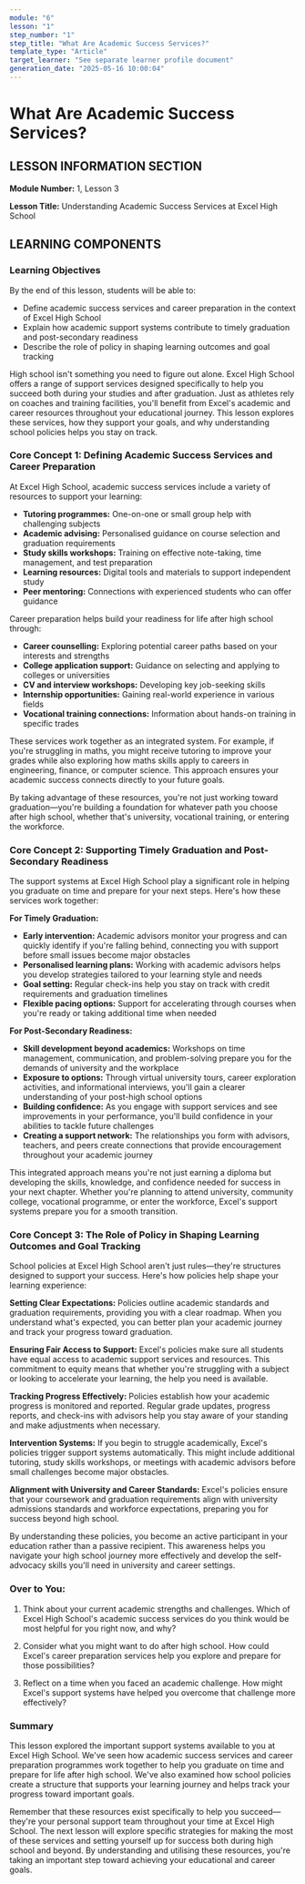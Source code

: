 ```yaml
---
module: "6"
lesson: "1"
step_number: "1"
step_title: "What Are Academic Success Services?"
template_type: "Article"
target_learner: "See separate learner profile document"
generation_date: "2025-05-16 10:00:04"
---
```


# What Are Academic Success Services?

## LESSON INFORMATION SECTION

**Module Number:** 1, Lesson 3

**Lesson Title:** Understanding Academic Success Services at Excel High School

## LEARNING COMPONENTS

### Learning Objectives

By the end of this lesson, students will be able to:

- Define academic success services and career preparation in the context of Excel High School
- Explain how academic support systems contribute to timely graduation and post-secondary readiness
- Describe the role of policy in shaping learning outcomes and goal tracking

High school isn't something you need to figure out alone. Excel High School offers a range of support services designed specifically to help you succeed both during your studies and after graduation. Just as athletes rely on coaches and training facilities, you'll benefit from Excel's academic and career resources throughout your educational journey. This lesson explores these services, how they support your goals, and why understanding school policies helps you stay on track.

### Core Concept 1: Defining Academic Success Services and Career Preparation

At Excel High School, academic success services include a variety of resources to support your learning:

- **Tutoring programmes:** One-on-one or small group help with challenging subjects
- **Academic advising:** Personalised guidance on course selection and graduation requirements
- **Study skills workshops:** Training on effective note-taking, time management, and test preparation
- **Learning resources:** Digital tools and materials to support independent study
- **Peer mentoring:** Connections with experienced students who can offer guidance

Career preparation helps build your readiness for life after high school through:

- **Career counselling:** Exploring potential career paths based on your interests and strengths
- **College application support:** Guidance on selecting and applying to colleges or universities
- **CV and interview workshops:** Developing key job-seeking skills
- **Internship opportunities:** Gaining real-world experience in various fields
- **Vocational training connections:** Information about hands-on training in specific trades

These services work together as an integrated system. For example, if you're struggling in maths, you might receive tutoring to improve your grades while also exploring how maths skills apply to careers in engineering, finance, or computer science. This approach ensures your academic success connects directly to your future goals.

By taking advantage of these resources, you're not just working toward graduation—you're building a foundation for whatever path you choose after high school, whether that's university, vocational training, or entering the workforce.

### Core Concept 2: Supporting Timely Graduation and Post-Secondary Readiness

The support systems at Excel High School play a significant role in helping you graduate on time and prepare for your next steps. Here's how these services work together:

**For Timely Graduation:**
- **Early intervention:** Academic advisors monitor your progress and can quickly identify if you're falling behind, connecting you with support before small issues become major obstacles
- **Personalised learning plans:** Working with academic advisors helps you develop strategies tailored to your learning style and needs
- **Goal setting:** Regular check-ins help you stay on track with credit requirements and graduation timelines
- **Flexible pacing options:** Support for accelerating through courses when you're ready or taking additional time when needed

**For Post-Secondary Readiness:**
- **Skill development beyond academics:** Workshops on time management, communication, and problem-solving prepare you for the demands of university and the workplace
- **Exposure to options:** Through virtual university tours, career exploration activities, and informational interviews, you'll gain a clearer understanding of your post-high school options
- **Building confidence:** As you engage with support services and see improvements in your performance, you'll build confidence in your abilities to tackle future challenges
- **Creating a support network:** The relationships you form with advisors, teachers, and peers create connections that provide encouragement throughout your academic journey

This integrated approach means you're not just earning a diploma but developing the skills, knowledge, and confidence needed for success in your next chapter. Whether you're planning to attend university, community college, vocational programme, or enter the workforce, Excel's support systems prepare you for a smooth transition.

### Core Concept 3: The Role of Policy in Shaping Learning Outcomes and Goal Tracking

School policies at Excel High School aren't just rules—they're structures designed to support your success. Here's how policies help shape your learning experience:

**Setting Clear Expectations:**
Policies outline academic standards and graduation requirements, providing you with a clear roadmap. When you understand what's expected, you can better plan your academic journey and track your progress toward graduation.

**Ensuring Fair Access to Support:**
Excel's policies make sure all students have equal access to academic support services and resources. This commitment to equity means that whether you're struggling with a subject or looking to accelerate your learning, the help you need is available.

**Tracking Progress Effectively:**
Policies establish how your academic progress is monitored and reported. Regular grade updates, progress reports, and check-ins with advisors help you stay aware of your standing and make adjustments when necessary.

**Intervention Systems:**
If you begin to struggle academically, Excel's policies trigger support systems automatically. This might include additional tutoring, study skills workshops, or meetings with academic advisors before small challenges become major obstacles.

**Alignment with University and Career Standards:**
Excel's policies ensure that your coursework and graduation requirements align with university admissions standards and workforce expectations, preparing you for success beyond high school.

By understanding these policies, you become an active participant in your education rather than a passive recipient. This awareness helps you navigate your high school journey more effectively and develop the self-advocacy skills you'll need in university and career settings.

### Over to You:

1. Think about your current academic strengths and challenges. Which of Excel High School's academic success services do you think would be most helpful for you right now, and why?

2. Consider what you might want to do after high school. How could Excel's career preparation services help you explore and prepare for those possibilities?

3. Reflect on a time when you faced an academic challenge. How might Excel's support systems have helped you overcome that challenge more effectively?

### Summary

This lesson explored the important support systems available to you at Excel High School. We've seen how academic success services and career preparation programmes work together to help you graduate on time and prepare for life after high school. We've also examined how school policies create a structure that supports your learning journey and helps track your progress toward important goals.

Remember that these resources exist specifically to help you succeed—they're your personal support team throughout your time at Excel High School. The next lesson will explore specific strategies for making the most of these services and setting yourself up for success both during high school and beyond. By understanding and utilising these resources, you're taking an important step toward achieving your educational and career goals.
